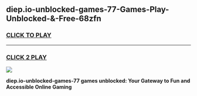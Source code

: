 
## diep.io-unblocked-games-77-Games-Play-Unblocked-&-Free-68zfn
<h3>
<a href="https://premium76.site?title=diep.io-unblocked-games-77&ref=24A">CLICK TO PLAY</a></h3>
<hr>

<h3>
<a href="https://premium76.site?title=diep.io-unblocked-games-77&ref=24A">CLICK 2 PLAY</a>
  
</h3>

<a href="https://premium76.site?title=diep.io-unblocked-games-77&ref=24A"><img src="https://clearcache.store/games.png"></a>


**diep.io-unblocked-games-77 games unblocked: Your Gateway to Fun and Accessible Online Gaming**

